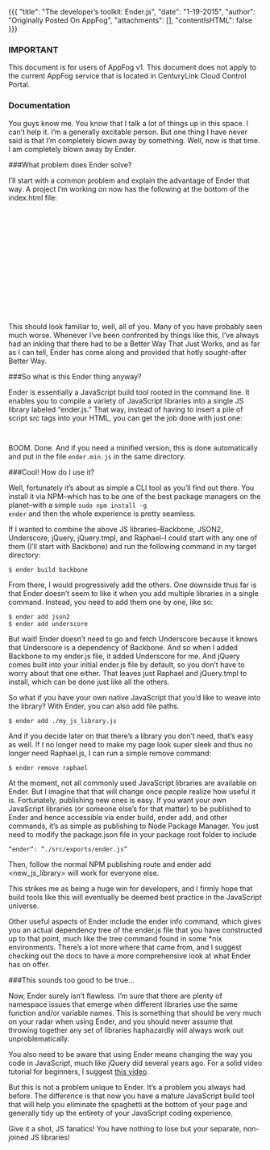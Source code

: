 {{{
  "title": "The developer’s toolkit: Ender.js",
  "date": "1-19-2015",
  "author": "Originally Posted On AppFog",
  "attachments": [],
  "contentIsHTML": false
}}}

### IMPORTANT

This document is for users of AppFog v1. This document does not apply to the current AppFog service that is located in CenturyLink Cloud Control Portal.

### Documentation

You guys know me. You know that I talk a lot of things up in this space. I can’t help it. I’m a generally excitable person. But one thing I have never said is that I’m completely blown away by something. Well, now is that time. I am completely blown away by Ender.

###What problem does Ender solve?

I’ll start with a common problem and explain the advantage of Ender that way. A project I’m working on now has the following at the bottom of the index.html file:

<pre><code>

<script src="http://ajax.cdnjs.com/ajax/libs/json2/20110223/json2.js"></script>
<script src="http://ajax.googleapis.com/ajax/libs/jquery/1.4.4/jquery.min.js"></script>
<script src="http://ajax.cdnjs.com/ajax/libs/underscore.js/1.1.4/underscore-min.js"></script>
<script src="http://ajax.cdnjs.com/ajax/libs/backbone.js/0.3.3/backbone-min.js"></script>
<script src="http://ajax.microsoft.com/ajax/jquery.templates/beta1/jquery.tmpl.js"></script>
<script src=”http://cdnjs.cloudflare.com/ajax/libs/raphael/2.0.1/raphael-min.js”></script>

</code></pre>

This should look familiar to, well, all of you. Many of you have probably seen much worse. Whenever I’ve been confronted by things like this, I’ve always had an inkling that there had to be a Better Way That Just Works, and as far as I can tell, Ender has come along and provided that hotly sought-after Better Way.

###So what is this Ender thing anyway?

Ender is essentially a JavaScript build tool rooted in the command line. It enables you to compile a variety of JavaScript libraries into a single JS library labeled “ender.js.” That way, instead of having to insert a pile of script src tags into your HTML, you can get the job done with just one:

<pre><code> <script src=”ender.js”></script></code></pre>

BOOM. Done. And if you need a minified version, this is done automatically and put in the file <code>ender.min.js</code> in the same directory.

###Cool! How do I use it?

Well, fortunately it’s about as simple a CLI tool as you’ll find out there. You install it via NPM–which has to be one of the best package managers on the planet–with a simple <code>sudo npm install -g ender</code> and then the whole experience is pretty seamless.

If I wanted to combine the above JS libraries–Backbone, JSON2, Underscore, jQuery, jQuery.tmpl, and Raphael–I could start with any one of them (I’ll start with Backbone) and run the following command in my target directory:

<pre><code>$ ender build backbone</code></pre>

From there, I would progressively add the others. One downside thus far is that Ender doesn’t seem to like it when you add multiple libraries in a single command. Instead, you need to add them one by one, like so:

<pre><code>$ ender add json2
$ ender add underscore
</code></pre>

But wait! Ender doesn’t need to go and fetch Underscore because it knows that Underscore is a dependency of Backbone. And so when I added Backbone to my ender.js file, it added Underscore for me. And jQuery comes built into your initial ender.js file by default, so you don’t have to worry about that one either. That leaves just Raphael and jQuery.tmpl to install, which can be done just like all the others.

So what if you have your own native JavaScript that you’d like to weave into the library? With Ender, you can also add file paths.

<pre><code>$ ender add ./my_js_library.js</code></pre>

And if you decide later on that there’s a library you don’t need, that’s easy as well. If I no longer need to make my page look super sleek and thus no longer need Raphael.js, I can run a simple remove command:

<pre><code>$ ender remove raphael</code></pre>

At the moment, not all commonly used JavaScript libraries are available on Ender. But I imagine that that will change once people realize how useful it is. Fortunately, publishing new ones is easy. If you want your own JavaScript libraries (or someone else’s for that matter) to be published to Ender and hence accessible via ender build, ender add, and other commands, it’s as simple as publishing to Node Package Manager. You just need to modify the package.json file in your package root folder to include

<pre><code>“ender”: “./src/exports/ender.js”</code></pre>

Then, follow the normal NPM publishing route and ender add <new_js_library> will work for everyone else.

This strikes me as being a huge win for developers, and I firmly hope that build tools like this will eventually be deemed best practice in the JavaScript universe.

Other useful aspects of Ender include the ender info command, which gives you an actual dependency tree of the ender.js file that you have constructed up to that point, much like the tree command found in some *nix environments. There’s a lot more where that came from, and I suggest checking out the docs to have a more comprehensive look at what Ender has on offer.

###This sounds too good to be true…

Now, Ender surely isn’t flawless. I’m sure that there are plenty of namespace issues that emerge when different libraries use the same function and/or variable names. This is something that should be very much on your radar when using Ender, and you should never assume that throwing together any set of libraries haphazardly will always work out unproblematically.

You also need to be aware that using Ender means changing the way you code in JavaScript, much like jQuery did several years ago. For a solid video tutorial for beginners, I suggest [this video](https://vimeo.com/23836209).

But this is not a problem unique to Ender. It’s a problem you always had before. The difference is that now you have a mature JavaScript build tool that will help you eliminate the <code><src script=”mylib.js”></src></code> spaghetti at the bottom of your page and generally tidy up the entirety of your JavaScript coding experience.

Give it a shot, JS fanatics! You have nothing to lose but your separate, non-joined JS libraries!
